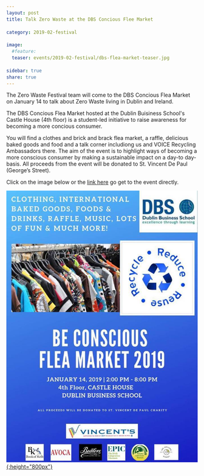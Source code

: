 ```yaml
---
layout: post
title: Talk Zero Waste at the DBS Concious Flee Market

category: 2019-02-festival

image:
  #feature: 
  teaser: events/2019-02-festival/dbs-flea-market-teaser.jpg

sidebar: true
share: true
---
```


The Zero Waste Festival team will come to the DBS Concious Flea Market on January 14 to talk about Zero Waste living in Dublin and Ireland.

The DBS Concious Flea Market hosted at the Dublin Buisiness School's Castle House (4th floor) is a student-led initiative to raise awareness for becoming a more concious consumer. 

You will find a clothes and brick and brack flea market, a raffle, delicious baked goods and food and a talk corner includiong us and VOICE Recycling Ambassadors there. The aim of the event is to highlight ways of becoming a more conscious consumer by making a sustainable impact on a day-to day-basis. All proceeds from the event will be donated to St. Vincent De Paul (George’s Street). 

Click on the image below or the [link here](https://www.facebook.com/events/2215766792027921/) go get to the event directly.

[![Zero Waste at the DBS Concious Flee Market](/images/events/2019-02-festival/dbs-flea-market-link.jpg "Zero Waste at the DBS Concious Flee Market"){:height="800px"}](https://www.facebook.com/events/2215766792027921/)<br>